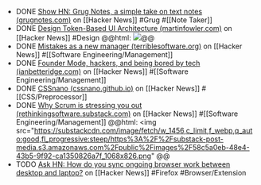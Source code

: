 - DONE [Show HN: Grug Notes, a simple take on text notes (grugnotes.com)](https://news.ycombinator.com/item?id=41279691) on [[Hacker News]] #Grug #[[Note Taker]]
- DONE [Design Token-Based UI Architecture (martinfowler.com)](https://news.ycombinator.com/item?id=42445834) on [[Hacker News]] #Design
  @@html: <img src="https://martinfowler.com/articles/design-token-based-ui-architecture/translation-tool.svg" class="article-cover" />@@
- DONE [Mistakes as a new manager (terriblesoftware.org)](https://news.ycombinator.com/item?id=42341506) on [[Hacker News]] #[[Software Engineering/Management]]
- DONE [Founder Mode, hackers, and being bored by tech (ianbetteridge.com)](https://news.ycombinator.com/item?id=41540984) on [[Hacker News]] #[[Software Engineering/Management]]
- DONE [CSSnano (cssnano.github.io)](https://news.ycombinator.com/item?id=41550262) on [[Hacker News]] #[[CSS/Preprocessor]]
- DONE [Why Scrum is stressing you out (rethinkingsoftware.substack.com)](https://news.ycombinator.com/item?id=41543805) on [[Hacker News]] #[[Software Engineering/Management]]
  @@html: <img src="https://substackcdn.com/image/fetch/w_1456,c_limit,f_webp,q_auto:good,fl_progressive:steep/https%3A%2F%2Fsubstack-post-media.s3.amazonaws.com%2Fpublic%2Fimages%2F58c5a0eb-48e4-43b5-9f92-ca1350826a7f_1068x826.png" @@
- TODO [Ask HN: How do you sync ongoing browser work between desktop and laptop?](https://news.ycombinator.com/item?id=41487350) on [[Hacker News]] #Firefox #Browser/Extension